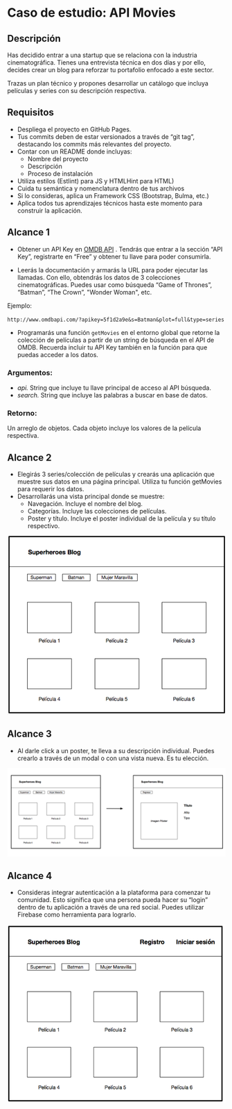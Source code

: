 # Caso de estudio: API Movies

## Descripción

Has decidido entrar a una startup que se relaciona con la industria cinematográfica. Tienes una entrevista técnica en dos días y por ello, decides 
crear un blog para reforzar tu portafolio enfocado a este sector.

Trazas un plan técnico y propones desarrollar un catálogo que incluya películas y series con su descripción respectiva.

## Requisitos

- Despliega el proyecto en GitHub Pages.
- Tus commits deben de estar versionados a través de “git tag”, destacando los commits más relevantes del proyecto.
- Contar con un README donde incluyas:
  - Nombre del proyecto
  - Descripción
  - Proceso de instalación
- Utiliza estilos (Estlint) para JS y HTMLHint para HTML)
- Cuida tu semántica y nomenclatura dentro de tus archivos
- Si lo consideras, aplica un Framework CSS (Bootstrap, Bulma, etc.)
- Aplica todos tus aprendizajes técnicos hasta este momento para construir la aplicación.

## Alcance 1

- Obtener un API Key en [OMDB API](http://www.omdbapi.com/)
. Tendrás que entrar a la sección “API Key”, registrarte en
“Free” y obtener tu llave para poder consumirla.

- Leerás la documentación y armarás la URL para poder ejecutar las llamadas. Con ello, obtendrás los datos de 3 colecciones cinematográficas.
Puedes usar como búsqueda “Game of Thrones”, “Batman”, “The Crown”, "Wonder Woman", etc.

Ejemplo:

`http://www.omdbapi.com/?apikey=5f1d2a9e&s=Batman&plot=full&type=series`

- Programarás una función `getMovies` en el entorno global que retorne la colección de películas a partir de un string de búsqueda en el API de
OMDB. Recuerda incluir tu API Key también en la función para que puedas acceder a los datos.

### Argumentos:

- *api.* String que incluye tu llave principal de acceso al API
búsqueda.
- *search.* String que incluye las palabras a buscar en base de datos. 

### Retorno:
Un arreglo de objetos. Cada objeto incluye los valores de la película respectiva.

## Alcance 2

- Elegirás 3 series/colección de películas y crearás una aplicación que muestre sus datos en una página principal. Utiliza tu función getMovies para
requerir los datos.
- Desarrollarás una vista principal donde se muestre:
  - Navegación. Incluye el nombre del blog.
  - Categorías. Incluye las colecciones de películas.
  - Poster y título. Incluye el poster individual de la película y su título respectivo.

![Alcance Dos](docs/src/alcance2.png)

## Alcance 3

- Al darle click a un poster, te lleva a su descripción individual. Puedes crearlo a través de un modal o con una vista
nueva. Es tu elección.

![Alcance Tres](docs/src/alcance3.png)

## Alcance 4

- Consideras integrar autenticación a la plataforma para comenzar tu comunidad. Esto significa que una persona pueda hacer su “login”
dentro de tu aplicación a través de una red social.  Puedes utilizar Firebase como herramienta para lograrlo.

![Alcance Cuatro](docs/src/alcance4.png)
